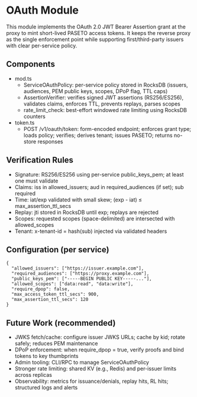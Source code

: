 # OAuth Module

This module implements the OAuth 2.0 JWT Bearer Assertion grant at the proxy to mint short-lived PASETO access tokens. It keeps the reverse proxy as the single enforcement point while supporting first/third-party issuers with clear per-service policy.

## Components

- mod.ts
  - ServiceOAuthPolicy: per-service policy stored in RocksDB (issuers, audiences, PEM public keys, scopes, DPoP flag, TTL caps)
  - AssertionVerifier: verifies signed JWT assertions (RS256/ES256), validates claims, enforces TTL, prevents replays, parses scopes
  - rate_limit_check: best-effort windowed rate limiting using RocksDB counters
- token.ts
  - POST /v1/oauth/token: form-encoded endpoint; enforces grant type; loads policy; verifies; derives tenant; issues PASETO; returns no-store responses

## Verification Rules

- Signature: RS256/ES256 using per-service public_keys_pem; at least one must validate
- Claims: iss in allowed_issuers; aud in required_audiences (if set); sub required
- Time: iat/exp validated with small skew; (exp - iat) ≤ max_assertion_ttl_secs
- Replay: jti stored in RocksDB until exp; replays are rejected
- Scopes: requested scopes (space-delimited) are intersected with allowed_scopes
- Tenant: x-tenant-id = hash(sub) injected via validated headers

## Configuration (per service)

```jsonc
{
  "allowed_issuers": ["https://issuer.example.com"],
  "required_audiences": ["https://proxy.example.com"],
  "public_keys_pem": ["-----BEGIN PUBLIC KEY-----..."],
  "allowed_scopes": ["data:read", "data:write"],
  "require_dpop": false,
  "max_access_token_ttl_secs": 900,
  "max_assertion_ttl_secs": 120
}
```

## Future Work (recommended)

- JWKS fetch/cache: configure issuer JWKS URLs; cache by kid; rotate safely; reduces PEM maintenance
- DPoP enforcement: when require_dpop = true, verify proofs and bind tokens to key thumbprints
- Admin tooling: CLI/RPC to manage ServiceOAuthPolicy
- Stronger rate limiting: shared KV (e.g., Redis) and per-issuer limits across replicas
- Observability: metrics for issuance/denials, replay hits, RL hits; structured logs and alerts
